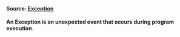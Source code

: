 #### Source: [Exception](https://www.programiz.com/python-programming/exceptions)

**An Exception is an unexpected event that occurs during program execution.**